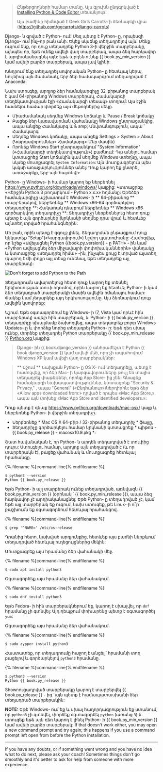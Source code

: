 > Ընթերցողների համար տանը. Այս գլուխն ընդգրկված է [ Installing Python & Code Editor ](https://www.youtube.com/watch?v=pVTaqzKZCdA) տեսանյութ:
> 
> Այս բաժինը հիմնված է Geek Girls Carrots- ի ձեռնարկի վրա (https://github.com/ggcarrots/django-carrots)

Django- ն գրված է Python- ում: Մեզ պետք է Python- ը, որպեսզի Django- ում ինչ-որ բան անի: Եկեք սկսենք տեղադրելով այն: Մենք ուզում ենք, որ դուք տեղադրեք Python 3-ի վերջին տարբերակը, այնպես որ, եթե ունեք ավելի վաղ տարբերակ, ապա ձեզ հարկավոր է արդիականացնել այն: Եթե ​​արդեն ունեք {{ book.py_min_version }} կամ ավելի բարձր տարբերակ, ապա լավ կլինի:

Խնդրում ենք տեղադրել սովորական Python– ը հետևյալ կերպ, նույնիսկ այն ժամանակ, երբ ձեր համակարգչում տեղադրված է Anaconda:

<!--sec data-title="Install Python: Windows" data-id="python_windows" data-collapse=true ces-->

Նախ ստուգեք, արդյոք ձեր համակարգիչը 32-բիթանոց տարբերակ է կամ 64-բիթանոց Windows տարբերակ, Համակարգի տեղեկատվության էջի «Համակարգի տեսակ» տողում: Այս էջին հասնելու համար փորձեք այս մեթոդներից մեկը.

* Միաժամանակ սեղմեք Windows կոճակը և Pause / Break կոճակը
* Բացեք ձեր կառավարման վահանակը Windows ընտրացանկից, ապա անցեք Համակարգ և & amp; Անվտանգություն, ապա ՝ Համակարգ
* Սեղմեք Windows կոճակը, ապա անցեք Settings > System > About (Կարգավորումներ> Համակարգ> Մեր մասին)
* Որոնեք Windows Start ընտրացանկում "System Information" («Համակարգի տեղեկատվություն») բաժնում: Դա անելու համար կտտացրեք Start կոճակին կամ սեղմեք Windows ստեղնը, ապա սկսեք մուտքագրել ` System Information `: Այն մուտքագրելուն պես կսկսի առաջարկություններ անել: Դուք կարող եք ընտրել առաջարկը, երբ այն հայտնվի:

Python- ը Windows- ի համար կարող եք ներբեռնել https://www.python.org/downloads/windows/ կայքից: Կտտացրեք «Վերջին Python 3 թողարկում - Python x.x.x» հղմանը: Եթե ​​ձեր համակարգիչը աշխատում է Windows- ի ** 64-բիթանոց ** տարբերակով, ներբեռնեք ** Windows x86-64 գործարկվող տեղադրիչը **: Հակառակ դեպքում ներբեռնեք ** Windows x86 գործարկվող տեղադրիչը **: Տեղադրիչը ներբեռնելուց հետո դուք պետք է այն գործարկեք (կրկնակի սեղմեք դրա վրա) և հետևեք այնտեղ տրված հրահանգներին:

Մի բան, որին պետք է զգույշ լինել. Տեղադրման ընթացքում դուք կնկատեք "Setup"(«Կարգավորում») նշվող պատուհանը: Համոզվեք, որ նշեք «Ավելացնել Python {{book.py_version}} - ը PATH» - ին կամ «Python ավելացնել ձեր միջավայրի փոփոխականներին» վանդակը և կտտացրեք «Տեղադրել հիմա» -ին, ինչպես ցույց է տրված այստեղ (կարող է մի փոքր այլ տեսք ունենալ, եթե տեղադրեք այլ տարբերակ):

![Don't forget to add Python to the Path](../python_installation/images/python-installation-options.png)

Տեղադրումն ավարտելուց հետո դուք կարող եք տեսնել երկխոսության տուփ հղումով, որին կարող եք հետևել Python- ի կամ ձեր տեղադրած տարբերակի մասին ավելին իմանալու համար: Փակեք կամ չեղարկեք այդ երկխոսությունը. Այս ձեռնարկում դուք ավելին կսովորեք:

Նշում. Եթե օգտագործում եք Windows- ի (7, Vista կամ որևէ հին տարբերակ) ավելի հին տարբերակ, և Python- ի {{ book.py_version }} տեղադրիչը սխալմամբ ձախողվեց, ապա տեղադրեք բոլոր Windows Updates- ը և փորձեք նորից տեղադրել Python- ը: Եթե ​​դեռ սխալ ունեք, փորձեք տեղադրել Python տարբերակը {{ book.py_min_release }} [ Python.org ](https://www.python.org/downloads/windows/) կայքից:

> Django- ին {{ book.django_version }} անհրաժեշտ է Python {{ book.django_version }} կամ ավելի մեծ, որը չի ապահովում Windows XP կամ ավելի վաղ տարբերակներ:

<!--endsec-->

<!--sec data-title="Install Python: OS X" data-id="python_OSX"
data-collapse=true ces-->

> ** Նշում ** Նախքան Python- ը OS X- ում տեղադրելը, պետք է համոզվեք, որ ձեր Mac- ի կարգավորումները թույլ են տալիս տեղադրել փաթեթներ, որոնք App Store- ից չեն: Գնացեք համակարգի նախապատվություններ, կտտացրեք "Security & Privacy," , ապա "General" («Ընդհանուր»)ներդիրին: Եթե ​​ձեր «Allow apps downloaded from:» դրված է որպես «Mac App Store,», ապա այն փոխեք «Mac App Store and identified developers.»:

Դուք պետք է գնաք https://www.python.org/downloads/mac-osx/ կայք և ներբեռնեք Python- ի վերջին տեղադրիչը.

* Ներբեռնեք * Mac OS X 64-բիթ / 32-բիթանոց տեղադրիչ * ֆայլը,
* Տեղադրիչը գործարկելու համար կրկնակի կտտացրեք * պիթոն - {{ book.py_release }} - macosx10.9.pkg *:

<!--endsec-->

<!--sec data-title="Install Python: Linux" data-id="python_linux"
data-collapse=true ces-->

Շատ հավանական է, որ Python- ն արդեն տեղադրված է տուփից դուրս: Ստուգելու համար, արդյոք այն տեղադրված է (և որ տարբերակն է), բացեք վահանակ և մուտքագրեք հետևյալ հրահանգը.

{% filename %}command-line{% endfilename %}

    $ python3 --version
    Python {{ book.py_release }}
    

Եթե ​​Python- ի այլ տարբերակ ունեք տեղադրված, առնվազն {{ book.py_min_version }} (օրինակ ՝ {{ book.py_min_release }}), ապա ձեզ հարկավոր չէ արդիականացնել: Եթե ​​Python- ը տեղադրված չէ, կամ եթե այլ տարբերակ եք ուզում, նախ ստուգեք, թե Linux- ի ո՞ր բաշխումն եք օգտագործում հետևյալ հրահանգով.

{% filename %}command-line{% endfilename %}

    $ grep '^NAME=' /etc/os-release
    

Դրանից հետո, կախված արդյունքից, հետևեք այս բաժնի ներքևում տեղադրված հետևյալ ուղեցույցներից մեկին:

<!--endsec-->

<!--sec data-title="Install Python: Debian or Ubuntu" data-id="python_debian" data-collapse=true ces-->

Մուտքագրեք այս հրամանը ձեր վահանակի մեջ.

{% filename %}command-line{% endfilename %}

    $ sudo apt install python3
    

<!--endsec-->

<!--sec data-title="Install Python: Fedora" data-id="python_fedora"
data-collapse=true ces-->

Օգտագործեք այս հրամանը ձեր վահանակում.

{% filename %}command-line{% endfilename %}

    $ sudo dnf install python3
    

Եթե ​​Fedora- ի հին տարբերակներում եք, կարող է սխալվել, որ ` dnf ` հրամանը չի գտնվել: Այդ դեպքում փոխարենը պետք է օգտագործել ` yum `:

<!--endsec-->

<!--sec data-title="Install Python: openSUSE" data-id="python_openSUSE"
data-collapse=true ces-->

Օգտագործեք այս հրամանը ձեր վահանակում.

{% filename %}command-line{% endfilename %}

    $ sudo zypper install python3
    

<!--endsec-->

Հաստատեք, որ տեղադրումը հաջող է անցել ՝ հրամանի տող բացելով և գործարկելով ` python3 ` հրամանը.

{% filename %}command-line{% endfilename %}

    $ python3 --version
    Python {{ book.py_release }}
    

Shownուցադրված տարբերակը կարող է տարբերվել {{ book.py_release }} - ից `այն պետք է համապատասխանի ձեր տեղադրած տարբերակին:

**NOTE:** Եթե ​​Windows- ում եք և սխալ հաղորդագրություն եք ստանում, որ ` python3 ` չի գտնվել, փորձեք օգտագործել ` python ` (առանց ` 3 `) և ստուգեք եթե այն դեռ կարող է լինել Python- ի {{ book.py_min_version }} կամ ավելի բարձր տարբերակ: If that doesn't work either, you may open a new command prompt and try again; this happens if you use a command prompt left open from before the Python installation.

* * *

If you have any doubts, or if something went wrong and you have no idea what to do next, please ask your coach! Sometimes things don't go smoothly and it's better to ask for help from someone with more experience.